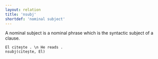 ```yaml
---
layout: relation
title: 'nsubj'
shortdef: 'nominal subject'
---
```


A nominal subject is a nominal phrase which is the syntactic subject of a clause.

~~~sdparse
El citește . \n He reads .
nsubj(citește, El)
~~~
<!-- Interlanguage links updated Út zář 29 18:41:29 CEST 2020 -->
